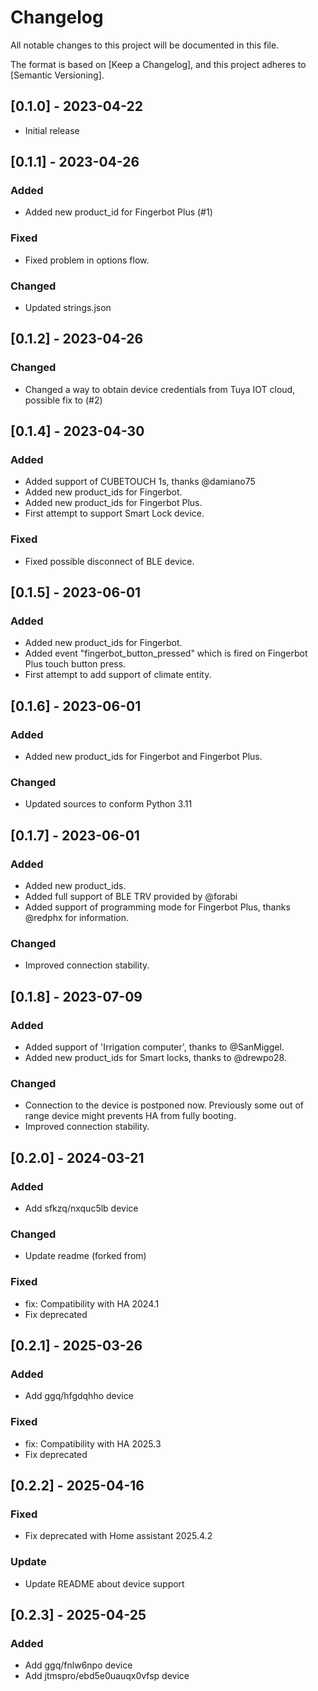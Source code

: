 # Changelog

All notable changes to this project will be documented in this file.

The format is based on [Keep a Changelog],
and this project adheres to [Semantic Versioning].
## [0.1.0] - 2023-04-22

- Initial release


## [0.1.1] - 2023-04-26

### Added

- Added new product_id for Fingerbot Plus (#1)

### Fixed

- Fixed problem in options flow.

### Changed

- Updated strings.json


## [0.1.2] - 2023-04-26

### Changed

- Changed a way to obtain device credentials from Tuya IOT cloud, possible fix to (#2)

## [0.1.4] - 2023-04-30

### Added

- Added support of CUBETOUCH 1s, thanks @damiano75
- Added new product_ids for Fingerbot.
- Added new product_ids for Fingerbot Plus.
- First attempt to support Smart Lock device.

### Fixed

- Fixed possible disconnect of BLE device.

## [0.1.5] - 2023-06-01

### Added

- Added new product_ids for Fingerbot.
- Added event "fingerbot_button_pressed" which is fired on Fingerbot Plus touch button press.
- First attempt to add support of climate entity.

## [0.1.6] - 2023-06-01

### Added

- Added new product_ids for Fingerbot and Fingerbot Plus.

### Changed

- Updated sources to conform Python 3.11

## [0.1.7] - 2023-06-01

### Added

- Added new product_ids.
- Added full support of BLE TRV provided by @forabi
- Added support of programming mode for Fingerbot Plus, thanks @redphx for information.

### Changed

- Improved connection stability.

## [0.1.8] - 2023-07-09

### Added

- Added support of 'Irrigation computer', thanks to @SanMiggel.
- Added new product_ids for Smart locks, thanks to @drewpo28.

### Changed

- Connection to the device is postponed now. Previously some out of range device might prevents HA from fully booting.
- Improved connection stability.


## [0.2.0] - 2024-03-21

### Added

- Add sfkzq/nxquc5lb device

### Changed

- Update readme (forked from)

### Fixed

- fix: Compatibility with HA 2024.1
- Fix deprecated

## [0.2.1] - 2025-03-26

### Added

- Add ggq/hfgdqhho device

### Fixed

- fix: Compatibility with HA 2025.3
- Fix deprecated

## [0.2.2] - 2025-04-16

### Fixed

- Fix deprecated with Home assistant 2025.4.2

### Update

- Update README about device support

## [0.2.3] - 2025-04-25

### Added

- Add ggq/fnlw6npo device
- Add jtmspro/ebd5e0uauqx0vfsp device
